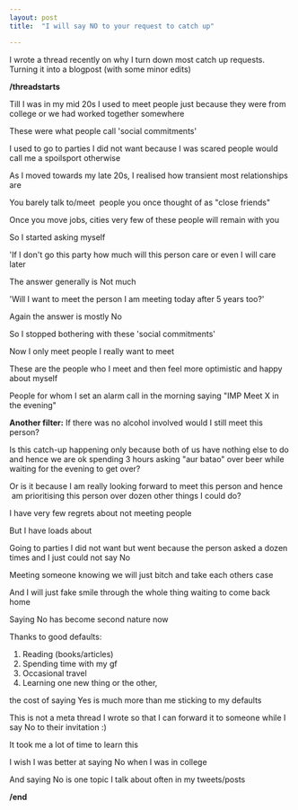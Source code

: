 ```yaml
---
layout: post
title:  "I will say NO to your request to catch up"

---
```

I wrote a thread recently on why I turn down most catch up requests. Turning it into a blogpost (with some minor edits)

**/threadstarts**

Till I was in my mid 20s I used to meet people just because they were from college or we had worked together somewhere

These were what people call 'social commitments'

I used to go to parties I did not want because I was scared people would call me a spoilsport otherwise

As I moved towards my late 20s, I realised how transient most relationships are

You barely talk to/meet  people you once thought of as "close friends"

Once you move jobs, cities very few of these people will remain with you

So I started asking myself

'If I don't go this party how much will this person care or even I will care later

The answer generally is Not much

'Will I want to meet the person I am meeting today after 5 years too?'

Again the answer is mostly No

So I stopped bothering with these 'social commitments'

Now I only meet people I really want to meet

These are the people who I meet and then feel more optimistic and happy about myself

People for whom I set an alarm call in the morning saying "IMP Meet X in the evening"

**Another filter:** If there was no alcohol involved would I still meet this person?

Is this catch-up happening only because both of us have nothing else to do and hence we are ok spending 3 hours asking "aur batao" over beer while waiting for the evening to get over?

Or is it because I am really looking forward to meet this person and hence  am prioritising this person over dozen other things I could do?

I have very few regrets about not meeting people

But I have loads about

Going to parties I did not want but went because the person asked a dozen times and I just could not say No

Meeting someone knowing we will just bitch and take each others case

And I will just fake smile through the whole thing waiting to come back home

Saying No has become second nature now

Thanks to good defaults:
1. Reading (books/articles)
2. Spending time with my gf
3. Occasional travel
4. Learning one new thing or the other,

the cost of saying Yes is much more than me sticking to my defaults

This is not a meta thread I wrote so that I can forward it to someone while I say No to their invitation :)

It took me a lot of time to learn this

I wish I was better at saying No when I was in college

And saying No is one topic I talk about often in my tweets/posts

**/end**
